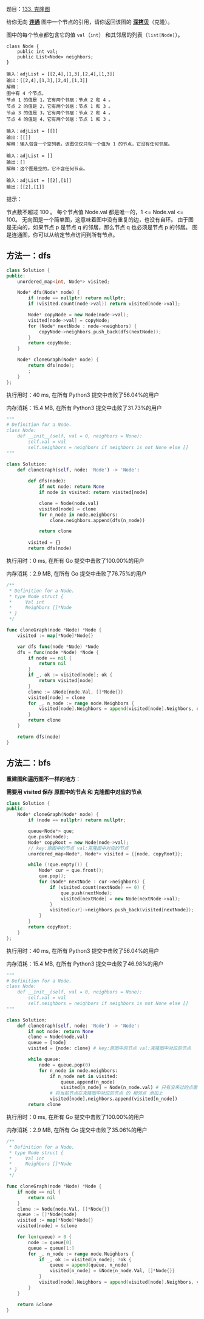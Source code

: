 题目：[133. 克隆图](https://leetcode-cn.com/problems/clone-graph/)

给你无向 **[连通](https://baike.baidu.com/item/连通图/6460995?fr=aladdin)** 图中一个节点的引用，请你返回该图的 [**深拷贝**](https://baike.baidu.com/item/深拷贝/22785317?fr=aladdin)（克隆）。

图中的每个节点都包含它的值 `val`（`int`） 和其邻居的列表（`list[Node]`）。

```
class Node {
    public int val;
    public List<Node> neighbors;
}
```

```
输入：adjList = [[2,4],[1,3],[2,4],[1,3]]
输出：[[2,4],[1,3],[2,4],[1,3]]
解释：
图中有 4 个节点。
节点 1 的值是 1，它有两个邻居：节点 2 和 4 。
节点 2 的值是 2，它有两个邻居：节点 1 和 3 。
节点 3 的值是 3，它有两个邻居：节点 2 和 4 。
节点 4 的值是 4，它有两个邻居：节点 1 和 3 。

输入：adjList = [[]]
输出：[[]]
解释：输入包含一个空列表。该图仅仅只有一个值为 1 的节点，它没有任何邻居。

输入：adjList = []
输出：[]
解释：这个图是空的，它不含任何节点。

输入：adjList = [[2],[1]]
输出：[[2],[1]]

```

提示：

节点数不超过 100 。
每个节点值 Node.val 都是唯一的，1 <= Node.val <= 100。
无向图是一个简单图，这意味着图中没有重复的边，也没有自环。
由于图是无向的，如果节点 p 是节点 q 的邻居，那么节点 q 也必须是节点 p 的邻居。
图是连通图，你可以从给定节点访问到所有节点。

## 方法一：dfs

```c++
class Solution {
public:
    unordered_map<int, Node*> visited;

    Node* dfs(Node* node) {
        if (node == nullptr) return nullptr;
        if (visited.count(node->val)) return visited[node->val];

        Node* copyNode = new Node(node->val);
        visited[node->val] = copyNode;
        for (Node* nextNode : node->neighbors) {
            copyNode->neighbors.push_back(dfs(nextNode));
        }
        return copyNode;
    }

    Node* cloneGraph(Node* node) {
        return dfs(node);
        ;
    }
};
```

执行用时：40 ms, 在所有 Python3 提交中击败了56.04%的用户

内存消耗：15.4 MB, 在所有 Python3 提交中击败了31.73%的用户

```python
"""
# Definition for a Node.
class Node:
    def __init__(self, val = 0, neighbors = None):
        self.val = val
        self.neighbors = neighbors if neighbors is not None else []
"""

class Solution:
    def cloneGraph(self, node: 'Node') -> 'Node':
        
        def dfs(node):
            if not node: return None
            if node in visited: return visited[node]            

            clone = Node(node.val)
            visited[node] = clone
            for n_node in node.neighbors:
                clone.neighbors.append(dfs(n_node))

            return clone
        
        visited = {}
        return dfs(node)
```

执行用时：0 ms, 在所有 Go 提交中击败了100.00%的用户

内存消耗：2.9 MB, 在所有 Go 提交中击败了76.75%的用户

```go
/**
 * Definition for a Node.
 * type Node struct {
 *     Val int
 *     Neighbors []*Node
 * }
 */

func cloneGraph(node *Node) *Node {
	visited := map[*Node]*Node{}

	var dfs func(node *Node) *Node
	dfs = func(node *Node) *Node {
		if node == nil {
			return nil
		}
		if _, ok := visited[node]; ok {
			return visited[node]
		}
		clone := &Node{node.Val, []*Node{}}
		visited[node] = clone
		for _, n_node := range node.Neighbors {
			visited[node].Neighbors = append(visited[node].Neighbors, dfs(n_node))
		}
		return clone
	}

	return dfs(node)
}
```

## 方法二：bfs

**重建图和遍历图不一样的地方**：

**需要用 visited 保存 原图中的节点 和 克隆图中对应的节点**

```c++
class Solution {
public:
    Node* cloneGraph(Node* node) {
        if (node == nullptr) return nullptr;

        queue<Node*> que;
        que.push(node);
        Node* copyRoot = new Node(node->val);
        // key:原图中的节点 val:克隆图中对应的节点
        unordered_map<Node*, Node*> visited = {{node, copyRoot}};

        while (!que.empty()) {
            Node* cur = que.front();
            que.pop();
            for (Node* nextNode : cur->neighbors) {
                if (visited.count(nextNode) == 0) {
                    que.push(nextNode);
                    visited[nextNode] = new Node(nextNode->val);
                }
                visited[cur]->neighbors.push_back(visited[nextNode]);
            }
        }
        return copyRoot;
    }
};

```

执行用时：40 ms, 在所有 Python3 提交中击败了56.04%的用户

内存消耗：15.4 MB, 在所有 Python3 提交中击败了46.98%的用户

```python
"""
# Definition for a Node.
class Node:
    def __init__(self, val = 0, neighbors = None):
        self.val = val
        self.neighbors = neighbors if neighbors is not None else []
"""

class Solution:
    def cloneGraph(self, node: 'Node') -> 'Node':
        if not node: return None
        clone = Node(node.val)
        queue = [node]
        visited = {node: clone} # key:原图中的节点 val:克隆图中对应的节点

        while queue:
            node = queue.pop(0)
            for n_node in node.neighbors:
                if n_node not in visited:
                    queue.append(n_node)
                    visited[n_node] = Node(n_node.val) # 只有没来过的点需要初始化下
                # 将当前节点在克隆图中对应的节点 的 相邻点 添加上
                visited[node].neighbors.append(visited[n_node])
        return clone
```

执行用时：0 ms, 在所有 Go 提交中击败了100.00%的用户

内存消耗：2.9 MB, 在所有 Go 提交中击败了35.06%的用户

```go
/**
 * Definition for a Node.
 * type Node struct {
 *     Val int
 *     Neighbors []*Node
 * }
 */

func cloneGraph(node *Node) *Node {
	if node == nil {
		return nil
	}
	clone := Node{node.Val, []*Node{}}
	queue := []*Node{node}
	visited := map[*Node]*Node{}
	visited[node] = &clone

	for len(queue) > 0 {
		node := queue[0]
		queue = queue[1:]
		for _, n_node := range node.Neighbors {
			if _, ok := visited[n_node]; !ok {
				queue = append(queue, n_node)
				visited[n_node] = &Node{n_node.Val, []*Node{}}
			}
			visited[node].Neighbors = append(visited[node].Neighbors, visited[n_node])
		}
	}

	return &clone
}
```

